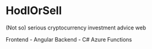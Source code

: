 # HodlOrSell
(Not so) serious cryptocurrency investment advice web

Frontend - Angular
Backend - C# Azure Functions
